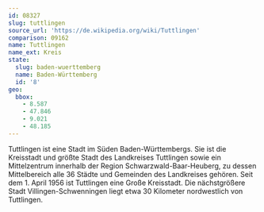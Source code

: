 ```yaml
---
id: 08327
slug: tuttlingen
source_url: 'https://de.wikipedia.org/wiki/Tuttlingen'
comparison: 09162
name: Tuttlingen
name_ext: Kreis
state:
  slug: baden-wuerttemberg
  name: Baden-Württemberg
  id: '8'
geo:
  bbox:
    - 8.587
    - 47.846
    - 9.021
    - 48.185
---
```


Tuttlingen ist eine Stadt im Süden Baden-Württembergs. Sie ist die Kreisstadt und größte Stadt des Landkreises Tuttlingen sowie ein Mittelzentrum innerhalb der Region Schwarzwald-Baar-Heuberg, zu dessen Mittelbereich alle 36 Städte und Gemeinden des Landkreises gehören. Seit dem 1. April 1956 ist Tuttlingen eine Große Kreisstadt. Die nächstgrößere Stadt Villingen-Schwenningen liegt etwa 30 Kilometer nordwestlich von Tuttlingen.

